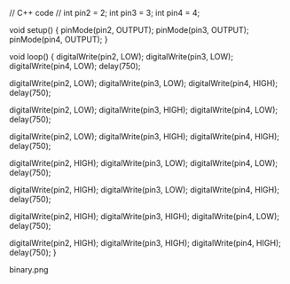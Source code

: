 // C++ code
//
int pin2 = 2;
int pin3 = 3;
int pin4 = 4;

void setup()
{
  pinMode(pin2, OUTPUT);
  pinMode(pin3, OUTPUT);
  pinMode(pin4, OUTPUT);
}

void loop()
{
  digitalWrite(pin2, LOW);
  digitalWrite(pin3, LOW);
  digitalWrite(pin4, LOW);
  delay(750);
  
  digitalWrite(pin2, LOW);
  digitalWrite(pin3, LOW);
  digitalWrite(pin4, HIGH);
  delay(750);
  
  digitalWrite(pin2, LOW);
  digitalWrite(pin3, HIGH);
  digitalWrite(pin4, LOW);
  delay(750);
    
  digitalWrite(pin2, LOW);
  digitalWrite(pin3, HIGH);
  digitalWrite(pin4, HIGH);
  delay(750);
    
  digitalWrite(pin2, HIGH);
  digitalWrite(pin3, LOW);
  digitalWrite(pin4, LOW);
  delay(750);
  
  digitalWrite(pin2, HIGH);
  digitalWrite(pin3, LOW);
  digitalWrite(pin4, HIGH);
  delay(750);
    
  digitalWrite(pin2, HIGH);
  digitalWrite(pin3, HIGH);
  digitalWrite(pin4, LOW);
  delay(750);
    
  digitalWrite(pin2, HIGH);
  digitalWrite(pin3, HIGH);
  digitalWrite(pin4, HIGH);
  delay(750);
}

binary.png
